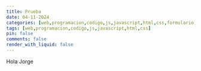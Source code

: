 ```yaml
---
title: Prueba
date: 04-11-2024
categories: [web,programacion,codigo,js,javascript,html,css,formulario,donaciones,olvidados,woocommerce,wordpress]
tags: [web,programacion,codigo,js,javascript,html,css]
pin: false
comments: false
render_with_liquid: false
---
```


Hola Jorge
